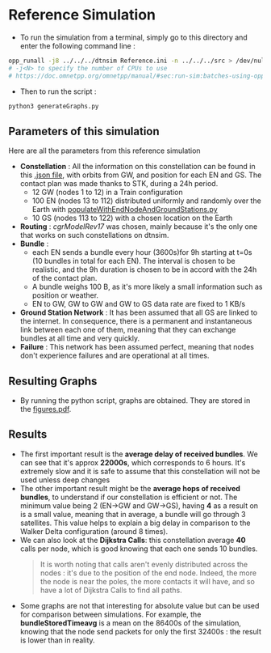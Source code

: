 # Reference Simulation


- To run the simulation from a terminal,  simply go to this directory and enter the following command line :

```bash
opp_runall -j8 ../../../dtnsim Reference.ini -n ../../../src > /dev/null
# -j<N> to specify the number of CPUs to use
# https://doc.omnetpp.org/omnetpp/manual/#sec:run-sim:batches-using-opp-runall
```

- Then to run the script : 

```bash
python3 generateGraphs.py
```

## Parameters of this simulation

Here are all the parameters from this reference simulation 

- **Constellation** : All the information on this constellation can be found in this [.json file](../1-Constellation_%26_Contact_Plan_Design/Train.json), with orbits from GW, and position for each EN and GS. The contact plan was made thanks to STK, during a 24h period.
  - 12 GW (nodes 1 to 12) in a Train configuration
  - 100 EN (nodes 13 to 112) distributed uniformly and randomly over the Earth with [populateWithEndNodeAndGroundStations.py](../1-Constellation_&_Contact_Plan_Design/populateWithEndNodeAndGroundStations.py) 
  - 10 GS (nodes 113 to 122) with a chosen location on the Earth
- **Routing** : *cgrModelRev17* was chosen, mainly because it's the only one that works on such constellations on dtnsim.
- **Bundle** : 
  - each EN sends a bundle every hour (3600s)for 9h starting at t=0s (10 bundles in total for each EN). The interval is chosen to be realistic, and the 9h duration is chosen to be in accord with the 24h of the contact plan.
  - A bundle weighs 100 B, as it's more likely a small information such as position or weather.
  - EN to GW, GW to GW and GW to GS data rate are fixed to 1 KB/s 
- **Ground Station Network** : It has been assumed that all GS are linked to the internet. In consequence, there is a permanent and instantaneous link between each one of them, meaning that they can exchange bundles at all time and very quickly.
- **Failure** : This network has been assumed perfect, meaning that nodes don't experience failures and are operational at all times.

## Resulting Graphs

- By running the python script, graphs are obtained. They are stored in the [figures.pdf](figures.pdf).

## Results

- The first important result is the **average delay of received bundles**. We can see that it's approx **22000s**, which corresponds to 6 hours. It's extremely slow and it is safe to assume that this constellation will not be used unless deep changes
- The other important result might be the **average hops of received bundles**, to understand if our constellation is efficient or not. The minimum value being 2 (EN->GW and GW->GS), having **4** as a result on is a small value, meaning that in average, a bundle will go through 3 satellites. This value helps to explain a big delay in comparison to the Walker Delta configuration (around 8 times).
- We can also look at the **Dijkstra Calls**: this constellation average **40** calls per node, which is good knowing that each one sends 10 bundles. 
    > It is worth noting that calls aren't evenly distributed across the nodes : it's due to the position of the end node. Indeed, the more the node is near the poles, the more contacts it will have, and so have a lot of Dijkstra Calls to find all paths.
- Some graphs are not that interesting for absolute value but can be used for comparison between simulations. For example, the **bundleStoredTimeavg** is a mean on the 86400s of the simulation, knowing that the node send packets for only the first 32400s : the result is lower than in reality.
